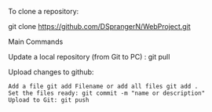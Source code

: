 To clone a repository:

git clone https://github.com/DSprangerN/WebProject.git

Main Commands

Update a local repository (from Git to PC) : git pull

Upload changes to github:

    Add a file git add Filename or add all files git add .
    Set the files ready: git commit -m "name or description"
    Upload to Git: git push
